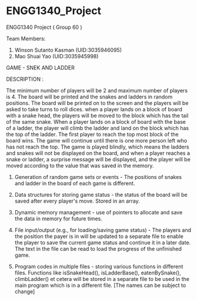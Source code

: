 # ENGG1340_Project
ENGG1340 Project ( Group 60 )


Team Members:
1. Winson Sutanto Kasman (UID:3035946095)
2. Mao Shuai Yao (UID:3035945998)



GAME - SNEK AND LADDER

DESCRIPTION :

The minimum number of players will be 2 and maximum number of players is 4. The board will be printed and the snakes and ladders in random positions. The board will be printed on to the screen and the players will be asked to take turns to roll dices. when a player lands on a block of board with a snake head, the players will be moved to the block which has the tail of the same snake. When a player lands on a block of board with the base of a ladder, the player will climb the ladder and land on the block which has the top of the ladder. The first player to reach the top most block of the board wins. The game will continue until there is one more person left who has not reach the top. The game is played blindly, which means the ladders and snakes will not be displayed on the board, and when a player reaches a snake or ladder, a surprise message will be displayed, and the player will be moved according to the value that was saved in the memory.


1. Generation of random game sets or events - The positions of snakes and ladder in the board of each game is different.

2. Data structures for storing game status - the status of the board will be saved after every player's move. Stored in an array. 

3. Dynamic memory management - use of pointers to allocate and save the data in memory for future times.

4. File input/output (e.g., for loading/saving game status) - The players and the position the payer is in will be updated to a separate file to enable the player to save the current game status and continue it in a later date. The text in the file can be read to load the progress of the unfinished game.

5. Program codes in multiple files - storing various functions in different files. Functions like isSnakeHead(), isLadderBase(), eatenBySnake(), climbLadder() et cetera will be stored in a separate file to be used in the main program which is in a different file. [The names can be subject to change]
